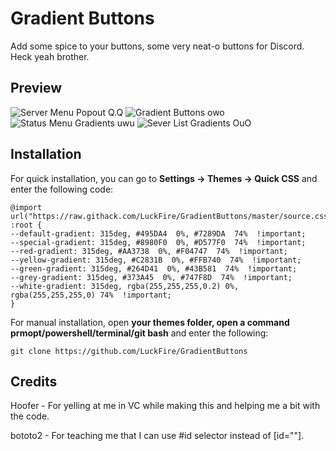 
# Gradient Buttons
Add some spice to your buttons, some very neat-o buttons for Discord. Heck yeah brother.

## Preview
![Server Menu Popout Q.Q](https://cdn.discordapp.com/attachments/738968109288914976/747881491698024598/hST0ErlUIr.gif)
![Gradient Buttons owo](https://cdn.discordapp.com/attachments/738968109288914976/747875750211747992/jfU46311eU.gif)
![Status Menu Gradients uwu](https://cdn.discordapp.com/attachments/738968109288914976/747874809836339201/aIXhec9Ygk.gif)
![Sever List Gradients OuO](https://cdn.discordapp.com/attachments/738968109288914976/747878993419829380/JKK6FuwR8C.gif)

## Installation
For quick installation, you can go to **Settings -> Themes -> Quick CSS** and enter the following code:

	@import  url("https://raw.githack.com/LuckFire/GradientButtons/master/source.css");
	:root {
	--default-gradient: 315deg, #495DA4  0%, #7289DA  74%  !important;
	--special-gradient: 315deg, #8980F0  0%, #D577F0  74%  !important;
	--red-gradient: 315deg, #AA3738  0%, #F04747  74%  !important;
	--yellow-gradient: 315deg, #C2831B  0%, #FFB740  74%  !important;
	--green-gradient: 315deg, #264D41  0%, #43B581  74%  !important;
	--grey-gradient: 315deg, #373A45  0%, #747F8D  74%  !important;
	--white-gradient: 315deg, rgba(255,255,255,0.2) 0%, rgba(255,255,255,0) 74%  !important;
	}    

For manual installation, open **your themes folder, open a command prmopt/powershell/terminal/git bash** and enter the following:

    git clone https://github.com/LuckFire/GradientButtons

 
## Credits
Hoofer - For yelling at me in VC while making this and helping me a bit with the code.

bototo2 - For teaching me that I can use #id selector instead of [id=""].
